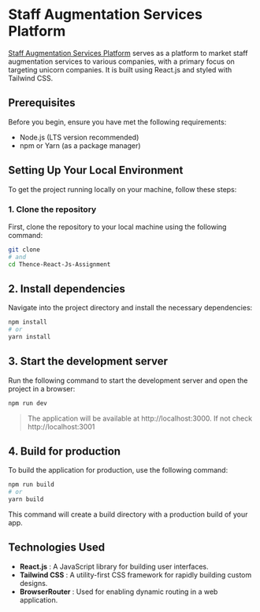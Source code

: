 # Staff Augmentation Services Platform

[Staff Augmentation Services Platform](https://thence-react-js-assignment.vercel.app) serves as a platform to market staff augmentation services to various companies, with a primary focus on targeting unicorn companies. It is built using React.js and styled with Tailwind CSS.

## Prerequisites

Before you begin, ensure you have met the following requirements:
- Node.js (LTS version recommended)
- npm or Yarn (as a package manager)

## Setting Up Your Local Environment

To get the project running locally on your machine, follow these steps:

### 1. Clone the repository

First, clone the repository to your local machine using the following command:

```bash
git clone 
# and
cd Thence-React-Js-Assignment
```


## 2. Install dependencies

Navigate into the project directory and install the necessary dependencies:

```bash
npm install
# or
yarn install
```

## 3. Start the development server

Run the following command to start the development server and open the project in a browser:

```bash
npm run dev
```

> The application will be available at http://localhost:3000. If not check http://localhost:3001
  
## 4. Build for production

To build the application for production, use the following command:

```bash
npm run build
# or
yarn build
```

This command will create a build directory with a production build of your app.


## Technologies Used

- **React.js** : A JavaScript library for building user interfaces.
- **Tailwind CSS** : A utility-first CSS framework for rapidly building custom designs.
- **BrowserRouter** : Used for enabling dynamic routing in a web application.

